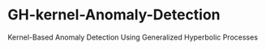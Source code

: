 # GH-kernel-Anomaly-Detection
Kernel-Based Anomaly Detection Using Generalized Hyperbolic Processes
